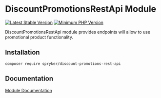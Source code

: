# DiscountPromotionsRestApi Module
[![Latest Stable Version](https://poser.pugx.org/spryker/discount-promotions-rest-api/v/stable.svg)](https://packagist.org/packages/spryker/discount-promotions-rest-api)
[![Minimum PHP Version](https://img.shields.io/badge/php-%3E%3D%207.4-8892BF.svg)](https://php.net/)

DiscountPromotionsRestApi module provides endpoints will allow to use promotional product functionality.

## Installation

```
composer require spryker/discount-promotions-rest-api
```

## Documentation

[Module Documentation](https://documentation.spryker.com/docs/cart-rules-discounts)

